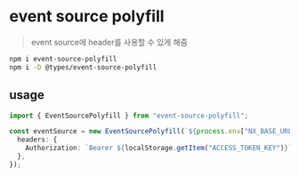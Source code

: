 # event source polyfill

> event source에 header를 사용할 수 있게 해줌

```sh
npm i event-source-polyfill
npm i -D @types/event-source-polyfill
```

## usage

```ts
import { EventSourcePolyfill } from "event-source-polyfill";

const eventSource = new EventSourcePolyfill(`${process.env["NX_BASE_URL"]}/sse/${macAddress}`, {
  headers: {
    Authorization: `Bearer ${localStorage.getItem("ACCESS_TOKEN_KEY")}`,
  },
});
```

